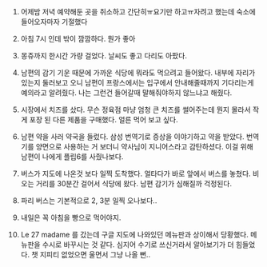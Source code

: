 1. 어제밤 저녁 예약해둔 곳을 취소하고 간단히ㅠ요기만 하고ㅠ자려고 했는데 숙소에 들어오자마자 기절했다

2. 아침 7시 인데 밖이 깜깜하다. 뭔가 좋아

3. 몽쥬까지 한시간 가량 걸었다. 날씨도 좋고 다리도 아팠다.

4. 남편의 감기 기운 때문에 가까운 식당에 뭐라도 먹으려고 들어왔다. 내부에 자리가 있는지 둘러보고 오니 남편이 프랑스에서는 입구에서 안내해줄때까지 기다리는게 예의라고 알려줬다. 나는 그런건 들어갈때 말해줘야하지 않느냐고 해줬다.

5. 시장에서 치즈를 샀다. 무슨 정육점 마냥 엄청 큰 치즈를 썰어주는데 뭔지 몰라서 작게 포장 된 다른 제품을 구매했다. 얼른 먹어 보고 싶다.

6. 남편 약을 사러 약국을 들렀다. 삼성 번역기로 증상을 이야기하고 약을 받았다. 번역기를 양면으로 사용하는 거 보더니 약사님이 지니어스라고 감탄하셨다. 이걸 위해 남편이 나에게 플립6를 사줬나보다.

7. 버스가 지도에 나온것 보다 일찍 도착했다. 얼타다가 바로 앞에서 버스를 놓쳤다. 비오는 거리를 30분간 걸어서 식당에 왔다. 남편 감기가 심해질까 걱정된다.

8. 파리 버스는 기본적으로 2, 3분 일찍 오나보다..

9. 내일은 꼭 아침을 빵으로 먹어야지.

0. Le 27 madame 를 갔는데 구글 지도에 나와있던 메뉴판과 상이해서 당황했다. 메뉴판을 수시로 바꾸시는 것 같다. 심지어 수기로 쓰신거라서 알아보기가 더 힘들었다. 챗 지피티 없었으면 울면서 그냥 나올 뻔..
